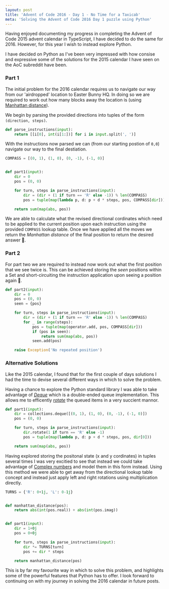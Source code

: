```yaml
---
layout: post
title: 'Advent of Code 2016 - Day 1 - No Time for a Taxicab'
meta: 'Solving the Advent of Code 2016 Day 1 puzzle using Python'
---
```


Having enjoyed documenting my progress in completing the Advent of Code 2015 advent calendar in TypeScript, I have decided to do the same for 2016.
However, for this year I wish to instead explore Python.

<!--more-->

I have decided on Python as I've been very impressed with how consise and expressive some of the solutions for the 2015 calendar I have seen on the AoC subreddit have been.

### Part 1

The initial problem for the 2016 calendar requires us to navigate our way from our 'airdropped' location to Easter Bunny HQ.
In doing so we are required to work out how many blocks away the location is (using [Manhattan distance](https://en.wikipedia.org/wiki/Taxicab_geometry)).

We begin by parsing the provided directions into tuples of the form `(direction, steps)`.

```python
def parse_instructions(input):
    return [[i[0], int(i[1:])] for i in input.split(', ')]
```

With the instructions now parsed we can (from our starting postion of `0,0`) navigate our way to the final destiation.

```python
COMPASS = [(0, 1), (1, 0), (0, -1), (-1, 0)]


def part1(input):
    dir = 0
    pos = (0, 0)

    for turn, steps in parse_instructions(input):
        dir = (dir + (1 if turn == 'R' else -1)) % len(COMPASS)
        pos = tuple(map(lambda p, d: p + d * steps, pos, COMPASS[dir]))

    return sum(map(abs, pos))
```

We are able to calculate what the revised directional cordinates which need to be applied to the current position upon each instruction using the provided `COMPASS` lookup table.
Once we have applied all the moves we return the _Manhattan distance_ of the final position to return the desired answer 🌟.

### Part 2

For part two we are required to instead now work out what the first position that we see twice is.
This can be achieved storing the _seen_ positions within a Set and short-circuiting the instruction application upon seeing a position again 🌟.

```python
def part2(input):
    dir = 0
    pos = (0, 0)
    seen = {pos}

    for turn, steps in parse_instructions(input):
        dir = (dir + (1 if turn == 'R' else -1)) % len(COMPASS)
        for _ in range(steps):
            pos = tuple(map(operator.add, pos, COMPASS[dir]))
            if (pos in seen):
                return sum(map(abs, pos))
            seen.add(pos)

    raise Exception('No repeated position')
```

### Alternative Solutions

Like the 2015 calendar, I found that for the first couple of days solutions I had the time to devise several different ways in which to solve the problem.

Having a chance to explore the Python standard library I was able to take advantage of [_Deque_](https://docs.python.org/3/library/collections.html#collections.deque) which is a double-ended queue implementation.
This allows me to efficently [_rotate_](https://docs.python.org/3/library/collections.html#collections.deque.rotate) the queued items in a very succient mannor.

```python
def part1(input):
    dir = collections.deque([(0, 1), (1, 0), (0, -1), (-1, 0)])
    pos = (0, 0)

    for turn, steps in parse_instructions(input):
        dir.rotate(1 if turn == 'R' else -1)
        pos = tuple(map(lambda p, d: p + d * steps, pos, dir[0]))

    return sum(map(abs, pos))
```

Having explored storing the positonal state (x and y cordinates) in tuples several times I was very excitied to see that instead we could take advantage of [Complex numbers](https://docs.python.org/3/library/cmath.html) and model them in this form instead.
Using this method we were able to get away from the directional lookup table concept and instead just apply left and right rotations using multiplication directly.

```python
TURNS = {'R': 0+1j, 'L': 0-1j}


def manhattan_distance(pos):
    return abs(int(pos.real)) + abs(int(pos.imag))


def part1(input):
    dir = 1+0j
    pos = 0+0j

    for turn, steps in parse_instructions(input):
        dir *= TURNS[turn]
        pos += dir * steps

    return manhattan_distance(pos)
```

This is by far my favourite way in which to solve this problem, and highlights some of the powerful features that Python has to offer.
I look forward to continuing on with my journey in solving the 2016 calendar in future posts.
